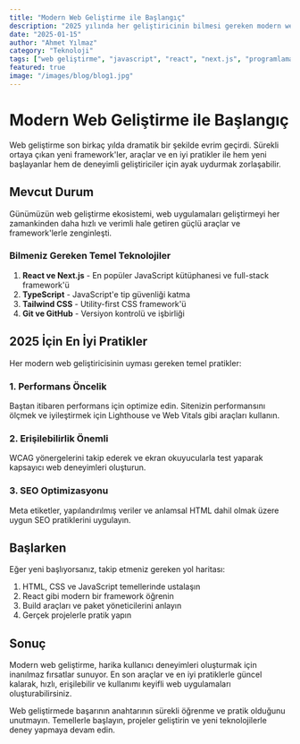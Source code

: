 ```yaml
---
title: "Modern Web Geliştirme ile Başlangıç"
description: "2025 yılında her geliştiricinin bilmesi gereken modern web geliştirme pratikleri, araçları ve teknolojilerine kapsamlı bir rehber."
date: "2025-01-15"
author: "Ahmet Yılmaz"
category: "Teknoloji"
tags: ["web geliştirme", "javascript", "react", "next.js", "programlama"]
featured: true
image: "/images/blog/blog1.jpg"
---
```


# Modern Web Geliştirme ile Başlangıç

Web geliştirme son birkaç yılda dramatik bir şekilde evrim geçirdi. Sürekli ortaya çıkan yeni framework'ler, araçlar ve en iyi pratikler ile hem yeni başlayanlar hem de deneyimli geliştiriciler için ayak uydurmak zorlaşabilir.

## Mevcut Durum

Günümüzün web geliştirme ekosistemi, web uygulamaları geliştirmeyi her zamankinden daha hızlı ve verimli hale getiren güçlü araçlar ve framework'lerle zenginleşti.

### Bilmeniz Gereken Temel Teknolojiler

1. **React ve Next.js** - En popüler JavaScript kütüphanesi ve full-stack framework'ü
2. **TypeScript** - JavaScript'e tip güvenliği katma
3. **Tailwind CSS** - Utility-first CSS framework'ü
4. **Git ve GitHub** - Versiyon kontrolü ve işbirliği

## 2025 İçin En İyi Pratikler

Her modern web geliştiricisinin uyması gereken temel pratikler:

### 1. Performans Öncelik

Baştan itibaren performans için optimize edin. Sitenizin performansını ölçmek ve iyileştirmek için Lighthouse ve Web Vitals gibi araçları kullanın.

### 2. Erişilebilirlik Önemli

WCAG yönergelerini takip ederek ve ekran okuyucularla test yaparak kapsayıcı web deneyimleri oluşturun.

### 3. SEO Optimizasyonu

Meta etiketler, yapılandırılmış veriler ve anlamsal HTML dahil olmak üzere uygun SEO pratiklerini uygulayın.

## Başlarken

Eğer yeni başlıyorsanız, takip etmeniz gereken yol haritası:

1. HTML, CSS ve JavaScript temellerinde ustalaşın
2. React gibi modern bir framework öğrenin
3. Build araçları ve paket yöneticilerini anlayın
4. Gerçek projelerle pratik yapın

## Sonuç

Modern web geliştirme, harika kullanıcı deneyimleri oluşturmak için inanılmaz fırsatlar sunuyor. En son araçlar ve en iyi pratiklerle güncel kalarak, hızlı, erişilebilir ve kullanımı keyifli web uygulamaları oluşturabilirsiniz.

Web geliştirmede başarının anahtarının sürekli öğrenme ve pratik olduğunu unutmayın. Temellerle başlayın, projeler geliştirin ve yeni teknolojilerle deney yapmaya devam edin.